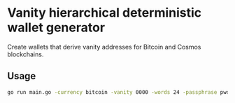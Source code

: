 # Vanity hierarchical deterministic wallet generator

Create wallets that derive vanity addresses for Bitcoin and Cosmos blockchains.

## Usage

```bash
go run main.go -currency bitcoin -vanity 0000 -words 24 -passphrase pwd
```
